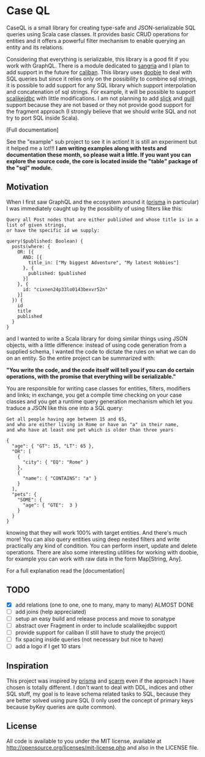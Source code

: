 # Case QL

CaseQL is a small library for creating type-safe and JSON-serializable SQL queries using Scala case classes.
It provides basic CRUD operations for entities and it offers a powerful filter mechanism to enable querying an
entity and its relations.

Considering that everything is serializable, this library is a good fit if you work with GraphQL. There is a module
dedicated to [sangria](https://github.com/sangria-graphql/sangria) and I plan to add support in the future for 
[caliban](https://github.com/ghostdogpr/caliban). This library uses [doobie](https://github.com/tpolecat/doobie) 
to deal with SQL queries but since it relies only on the possibility to combine sql strings, it is possible to add 
support for any SQL library which support interpolation and concatenation of sql strings. For example, it will be 
possible to support [scalikejdbc](https://github.com/scalikejdbc/scalikejdbc) with little modifications. I am not 
planning to add [slick](https://github.com/slick/slick) and [quill](https://github.com/getquill/quill) support because 
they are not based or they not provide good support for the fragment approach (I strongly believe that we should write 
SQL and not try to port SQL inside Scala).

[Full documentation]<!--(./docs/intro.md)-->

See the "example" sub project to see it in action! It is still an experiment but it helped me a lot!!!
<b>I am writing examples along with tests and documentation these month, so please wait a little. If you want you can 
explore the source code, the core is located inside the "table" package of the "sql" module. </b>

## Motivation

When I first saw GraphQL and the ecosystem around it ([prisma](https://www.prisma.io/docs) in particular) I was
immediately caught up by the possibility of using filters like this:

```
Query all Post nodes that are either published and whose title is in a list of given strings, 
or have the specific id we supply:

query($published: Boolean) {
  posts(where: {
    OR: [{
      AND: [{
        title_in: ["My biggest Adventure", "My latest Hobbies"]
      }, {
        published: $published
      }]
    }, {
      id: "cixnen24p33lo0143bexvr52n"
    }]
  }) {
    id
    title
    published
  }
}
```

and I wanted to write a Scala library for doing similar things using JSON objects, with a little difference: instead
of using code generation from a supplied schema, I wanted the code to dictate the rules on what we can do on an entity.
So the entire project can be summarized with: 

<b>"You write the code, and the code itself will tell you if you can do
certain operations, with the promise that everything will be serializable."</b>

You are responsible for writing case classes for entities, filters, modifiers and links; in exchange, you get a compile 
time checking on your case classes and you get a runtime query generation mechanism which let you traduce a JSON like
this one into a SQL query:

```
Get all people having age between 15 and 65,
and who are either living in Rome or have an "a" in their name, 
and who have at least one pet which is older than three years

{
  "age": { "GT": 15, "LT": 65 },
  "OR": [
    {
      "city": { "EQ": "Rome" }
    },
    {
      "name": { "CONTAINS": "a" }
    } 
  ], 
  "pets": {
    "SOME": {
      "age": { "GTE":  3 }
    }
  }
}
```

knowing that they will work 100% with target entities. And there's much more! You can also query entities using deep 
nested filters and write practically any kind of condition. You can perform insert, update and delete operations.
There are also some interesting utilities for working with doobie, for example you can work with raw data in the form 
Map[String, Any].

For a full explanation read the [documentation] <!--(./docs/intro.md).-->

## TODO

- [x] add relations (one to one, one to many, many to many) ALMOST DONE
- [ ] add joins (help appreciated)
- [ ] setup an easy build and release process and move to sonatype
- [ ] abstract over Fragment in order to include scalalikejdbc support
- [ ] provide support for caliban (I still have to study the project)
- [ ] fix spacing inside queries (not necessary but nice to have)
- [ ] add a logo if I get 10 stars

## Inspiration

This project was inspired by [prisma](https://www.prisma.io/docs) and [scarm](https://github.com/bacota-github/scarm) 
even if the approach I have chosen is totally different. I don't want to deal with DDL, indices and other SQL stuff,
my goal is to leave schema related tasks to SQL, because they are better solved using pure SQL (I only used the
concept of primary keys because byKey queries are quite common).

## License

All code is available to you under the MIT license, available at http://opensource.org/licenses/mit-license.php 
and also in the LICENSE file.
